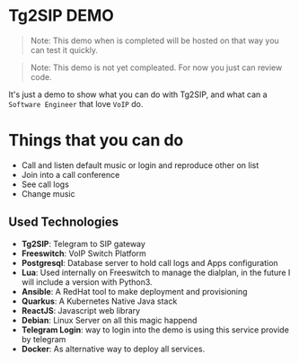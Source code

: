 Tg2SIP DEMO
===========

> Note: This demo when is completed will be hosted on that way you can test it quickly.

> Note: This demo is not yet compleated. For now you just can review code.

It's just a demo to show what you can do with Tg2SIP, and what can a `Software Engineer` that love `VoIP` do.

# Things that you can do

- Call and listen default music or login and reproduce other on list
- Join into a call conference
- See call logs
- Change music

## Used Technologies

- **Tg2SIP**: Telegram to SIP gateway
- **Freeswitch**: VoIP Switch Platform
- **Postgresql**: Database server to hold call logs and Apps configuration
- **Lua**: Used internally on Freeswitch to manage the dialplan, in the future I will include a version with Python3.
- **Ansible**: A RedHat tool to make deployment and provisioning
- **Quarkus**: A Kubernetes Native Java stack 
- **ReactJS**: Javascript web library
- **Debian**: Linux Server on all this magic happend
- **Telegram Login**: way to login into the demo is using this service provide by telegram
- **Docker**: As alternative way to deploy all services.
